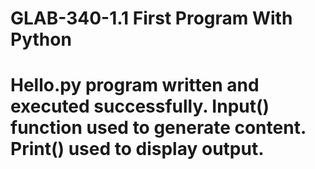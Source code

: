 # GLAB-340-1.1 First Program With Python
# Hello.py program written and executed successfully. Input() function used to generate content. Print() used to display output.
